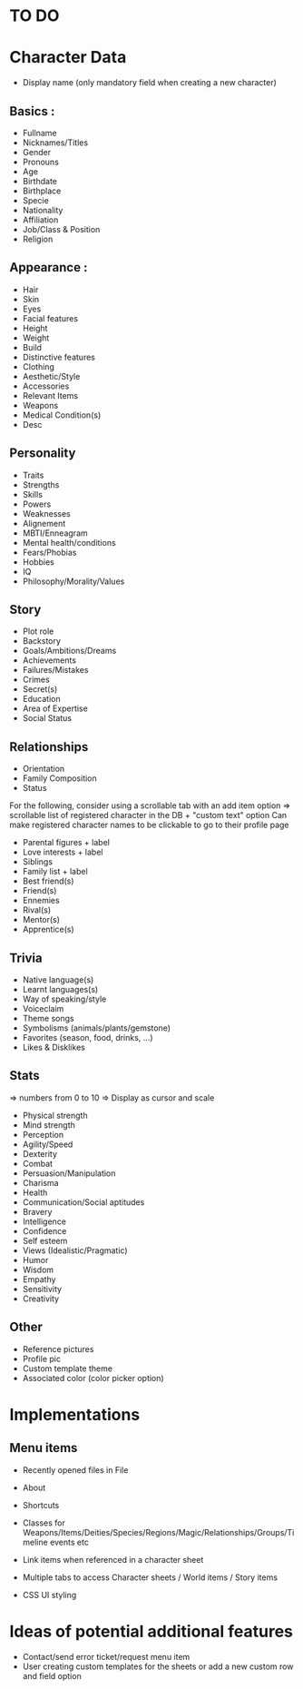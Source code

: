 # TO DO

# Character Data

- Display name (only mandatory field when creating a new character)

## Basics :
- Fullname
- Nicknames/Titles
- Gender
- Pronouns
- Age
- Birthdate
- Birthplace
- Specie
- Nationality
- Affiliation
- Job/Class & Position
- Religion

## Appearance :
- Hair
- Skin
- Eyes
- Facial features
- Height
- Weight
- Build
- Distinctive features
- Clothing
- Aesthetic/Style
- Accessories
- Relevant Items
- Weapons
- Medical Condition(s)
- Desc

## Personality
- Traits
- Strengths
- Skills
- Powers
- Weaknesses
- Alignement
- MBTI/Enneagram
- Mental health/conditions
- Fears/Phobias
- Hobbies
- IQ
- Philosophy/Morality/Values

## Story
- Plot role
- Backstory
- Goals/Ambitions/Dreams
- Achievements
- Failures/Mistakes
- Crimes
- Secret(s)
- Education
- Area of Expertise
- Social Status

## Relationships
- Orientation
- Family Composition
- Status

For the following, consider using a scrollable tab with an add item option => scrollable list of registered character in the DB + "custom text" option
Can make registered character names to be clickable to go to their profile page

- Parental figures + label
- Love interests + label
- Siblings
- Family list + label
- Best friend(s)
- Friend(s)
- Ennemies
- Rival(s)
- Mentor(s)
- Apprentice(s)

## Trivia
- Native language(s)
- Learnt languages(s)
- Way of speaking/style
- Voiceclaim
- Theme songs
- Symbolisms (animals/plants/gemstone)
- Favorites (season, food, drinks, ...)
- Likes & Disklikes

## Stats
=> numbers from 0 to 10
=> Display as cursor and scale 
- Physical strength
- Mind strength
- Perception
- Agility/Speed
- Dexterity
- Combat
- Persuasion/Manipulation
- Charisma
- Health
- Communication/Social aptitudes
- Bravery
- Intelligence
- Confidence
- Self esteem
- Views (Idealistic/Pragmatic)
- Humor
- Wisdom
- Empathy
- Sensitivity
- Creativity

## Other
- Reference pictures
- Profile pic
- Custom template theme
- Associated color (color picker option)

# Implementations

## Menu items
- Recently opened files in File
- About
- Shortcuts

- Classes for Weapons/Items/Deities/Species/Regions/Magic/Relationships/Groups/Timeline events etc
- Link items when referenced in a character sheet
- Multiple tabs to access Character sheets / World items / Story items
- CSS UI styling

# Ideas of potential additional features
- Contact/send error ticket/request menu item
- User creating custom templates for the sheets or add a new custom row and field option


